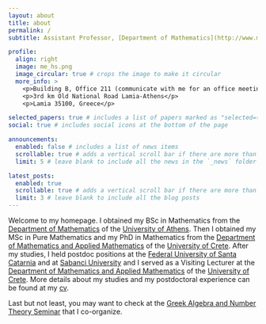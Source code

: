 ```yaml
---
layout: about
title: about
permalink: /
subtitle: Assistant Professor, [Department of Mathematics](http://www.math.uth.gr/), [University of Thessaly](http://www.uth.gr/)

profile:
  align: right
  image: me_hs.png
  image_circular: true # crops the image to make it circular
  more_info: >
    <p>Building B, Office 211 (communicate with me for an office meeting)</p>
    <p>3rd km Old National Road Lamia-Athens</p>
    <p>Lamia 35100, Greece</p>

selected_papers: true # includes a list of papers marked as "selected={true}"
social: true # includes social icons at the bottom of the page

announcements:
  enabled: false # includes a list of news items
  scrollable: true # adds a vertical scroll bar if there are more than 3 news items
  limit: 5 # leave blank to include all the news in the `_news` folder

latest_posts:
  enabled: true
  scrollable: true # adds a vertical scroll bar if there are more than 3 new posts items
  limit: 3 # leave blank to include all the blog posts
---
```


Welcome to my homepage. I obtained my BSc in Mathematics from the [Department of Mathematics](http://www.math.uoa.gr/) of the [University of Athens](http://www.uoa.gr/). Then I obtained my MSc in Pure Mathematics and my PhD in Mathematics from the [Department of Mathematics and Applied Mathematics](http://www.math.uoc.gr/) of the [University of Crete](http://www.uoc.gr/). After my studies, I held postdoc positions at the [Federal University of Santa Catarnia](http://www.ufsc.br/) and at [Sabanci University](http://www.sabanciuniv.edu/) and I served as a Visiting Lecturer at the [Department of Mathematics and Applied Mathematics](http://www.math.uoc.gr/) of the [University of Crete](http://www.uoc.gr/). More details about my studies and my postdoctoral experience can be found at my [cv](/al-folio/cv/).

Last but not least, you may want to check at the [Greek Algebra and Number Theory Seminar](https://sites.google.com/view/gantseminar) that I co-organize.
